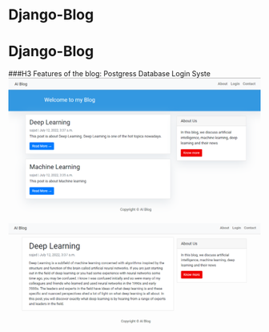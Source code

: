 # Django-Blog
# Django-Blog
###H3 Features of the blog:
    Postgress Database
    Login Syste
![Semantic description of image](/Screen-Shots/Main.png "Image Title")
<br>
![Semantic description of image](/Screen-Shots/Post.png "Image Title")

